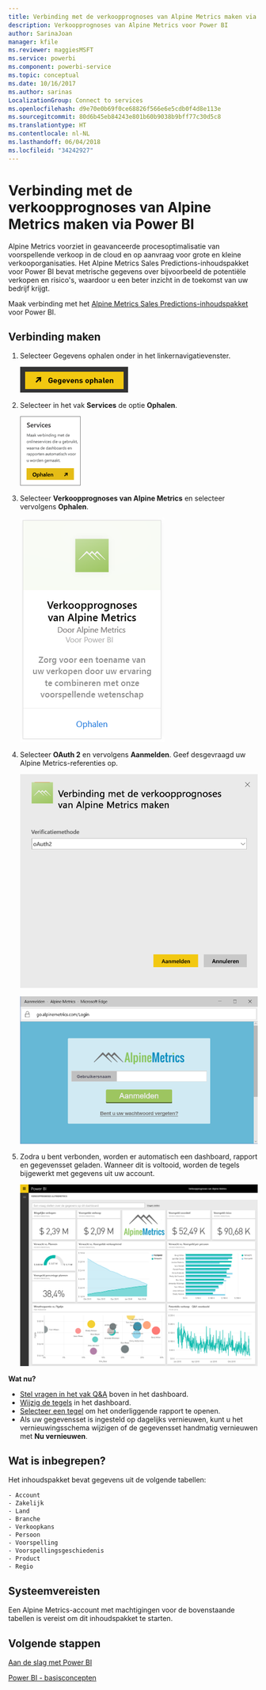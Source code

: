 ```yaml
---
title: Verbinding met de verkoopprognoses van Alpine Metrics maken via Power BI
description: Verkoopprognoses van Alpine Metrics voor Power BI
author: SarinaJoan
manager: kfile
ms.reviewer: maggiesMSFT
ms.service: powerbi
ms.component: powerbi-service
ms.topic: conceptual
ms.date: 10/16/2017
ms.author: sarinas
LocalizationGroup: Connect to services
ms.openlocfilehash: d9e70e0b69f0ce68826f566e6e5cdb0f4d8e113e
ms.sourcegitcommit: 80d6b45eb84243e801b60b9038b9bff77c30d5c8
ms.translationtype: HT
ms.contentlocale: nl-NL
ms.lasthandoff: 06/04/2018
ms.locfileid: "34242927"
---
```

# <a name="connect-to-alpine-metrics-sales-predictions-with-power-bi"></a>Verbinding met de verkoopprognoses van Alpine Metrics maken via Power BI
Alpine Metrics voorziet in geavanceerde procesoptimalisatie van voorspellende verkoop in de cloud en op aanvraag voor grote en kleine verkooporganisaties. Het Alpine Metrics Sales Predictions-inhoudspakket voor Power BI bevat metrische gegevens over bijvoorbeeld de potentiële verkopen en risico's, waardoor u een beter inzicht in de toekomst van uw bedrijf krijgt. 

Maak verbinding met het [Alpine Metrics Sales Predictions-inhoudspakket](https://app.powerbi.com/getdata/services/alpine-metrics) voor Power BI.

## <a name="how-to-connect"></a>Verbinding maken
1. Selecteer Gegevens ophalen onder in het linkernavigatievenster.  
   
    ![](media/service-connect-to-alpine-metrics/getdata.png)
2. Selecteer in het vak **Services** de optie **Ophalen**.  
   
    ![](media/service-connect-to-alpine-metrics/services.png)
3. Selecteer **Verkoopprognoses van Alpine Metrics** en selecteer vervolgens **Ophalen**.  
   
    ![](media/service-connect-to-alpine-metrics/alpine.png)
4. Selecteer **OAuth 2** en vervolgens **Aanmelden**. Geef desgevraagd uw Alpine Metrics-referenties op.
   
    ![](media/service-connect-to-alpine-metrics/creds.png)
   
    ![](media/service-connect-to-alpine-metrics/creds2.png)
5. Zodra u bent verbonden, worden er automatisch een dashboard, rapport en gegevensset geladen. Wanneer dit is voltooid, worden de tegels bijgewerkt met gegevens uit uw account.
   
    ![](media/service-connect-to-alpine-metrics/dashboard.png)

**Wat nu?**

* [Stel vragen in het vak Q&A](power-bi-q-and-a.md) boven in het dashboard.
* [Wijzig de tegels](service-dashboard-edit-tile.md) in het dashboard.
* [Selecteer een tegel](service-dashboard-tiles.md) om het onderliggende rapport te openen.
* Als uw gegevensset is ingesteld op dagelijks vernieuwen, kunt u het vernieuwingsschema wijzigen of de gegevensset handmatig vernieuwen met **Nu vernieuwen**.

## <a name="whats-included"></a>Wat is inbegrepen?
Het inhoudspakket bevat gegevens uit de volgende tabellen:  

    - Account    
    - Zakelijk    
    - Land    
    - Branche    
    - Verkoopkans  
    - Persoon  
    - Voorspelling    
    - Voorspellingsgeschiedenis    
    - Product  
    - Regio    

## <a name="system-requirements"></a>Systeemvereisten
Een Alpine Metrics-account met machtigingen voor de bovenstaande tabellen is vereist om dit inhoudspakket te starten.

## <a name="next-steps"></a>Volgende stappen
[Aan de slag met Power BI](service-get-started.md)

[Power BI - basisconcepten](service-basic-concepts.md)

